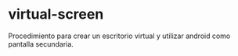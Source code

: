 # virtual-screen
Procedimiento para crear un escritorio virtual y utilizar android como pantalla secundaria.

